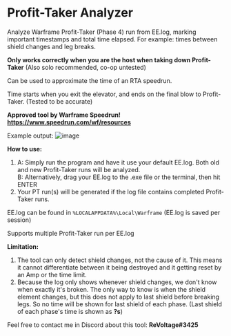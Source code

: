 # Profit-Taker Analyzer
Analyze Warframe Profit-Taker (Phase 4) run from EE.log, marking important timestamps and total time elapsed.
For example: times between shield changes and leg breaks.

**Only works correctly when you are the host when taking down Profit-Taker** (Also solo recommended, co-op untested)

Can be used to approximate the time of an RTA speedrun.

Time starts when you exit the elevator, and ends on the final blow to Profit-Taker. (Tested to be accurate)

**Approved tool by Warframe Speedrun!
 https://www.speedrun.com/wf/resources** 

Example output:
![image](https://user-images.githubusercontent.com/24490028/113636080-2704db80-9672-11eb-8364-3ac6dc652f28.png)

**How to use:**  
1. A: Simply run the program and have it use your default EE.log. Both old and new Profit-Taker runs will be analyzed.   
   B: Alternatively, drag your EE.log to the .exe file or the terminal, then hit ENTER
2. Your PT run(s) will be generated if the log file contains completed Profit-Taker runs.

EE.log can be found in `%LOCALAPPDATA%\Local\Warframe` (EE.log is saved per session)

Supports multiple Profit-Taker run per EE.log

**Limitation:**
1. The tool can only detect shield changes, not the cause of it. This means it cannot differentiate between it being destroyed and it getting reset by an Amp or the time limit.
2. Because the log only shows whenever shield changes, we don't know when exactly it's broken. The only way to know is when the shield element changes, but this does not apply to last shield before breaking legs. So no time will be shown for last shield of each phase. (Last shield of each phase's time is shown as **?s**)

Feel free to contact me in Discord about this tool: **ReVoltage#3425**

